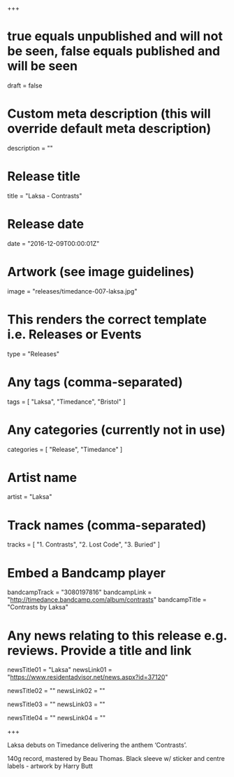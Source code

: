 +++

# true equals unpublished and will not be seen, false equals published and will be seen
draft = false

# Custom meta description (this will override default meta description)
description = ""

# Release title
title = "Laksa - Contrasts"

# Release date
date = "2016-12-09T00:00:01Z"

# Artwork (see image guidelines)
image = "releases/timedance-007-laksa.jpg"

# This renders the correct template i.e. Releases or Events
type = "Releases"

# Any tags (comma-separated)
tags = [ 
	"Laksa", 
	"Timedance",
	"Bristol"
]

# Any categories (currently not in use)
categories = [ 
	"Release", 
	"Timedance" 
]

# Artist name
artist = "Laksa"

# Track names (comma-separated)
tracks = [
	"1. Contrasts",
	"2. Lost Code",
	"3. Buried"
]

# Embed a Bandcamp player
bandcampTrack = "3080197816"
bandcampLink = "http://timedance.bandcamp.com/album/contrasts"
bandcampTitle = "Contrasts by Laksa"

# Any news relating to this release e.g. reviews. Provide a title and link
newsTitle01 = "Laksa"
newsLink01 = "https://www.residentadvisor.net/news.aspx?id=37120"

newsTitle02 = ""
newsLink02 = ""

newsTitle03 = ""
newsLink03 = ""

newsTitle04 = ""
newsLink04 = ""

+++

<!-- Provide a summary/statement below -->
Laksa debuts on Timedance delivering the anthem ‘Contrasts’.
 
140g record, mastered by Beau Thomas. Black sleeve w/ sticker and centre labels - artwork by Harry Butt
